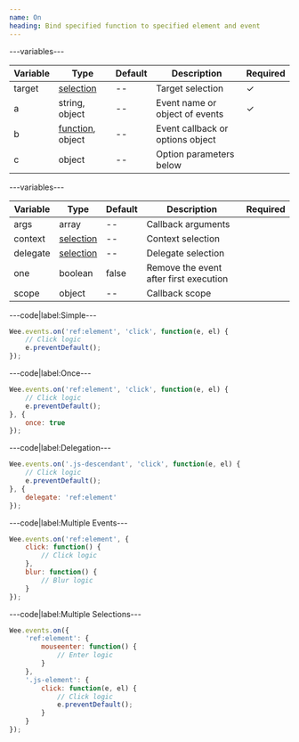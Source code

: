 ```yaml
---
name: On
heading: Bind specified function to specified element and event
---
```


---variables---

| Variable | Type | Default | Description | Required |
| -- | -- | -- | -- | -- |
| target | [selection](/script#selection) | -- | Target selection | ✓ |
| a | string, object | -- | Event name or object of events | ✓ |
| b | [function](/script/#functions), object | -- | Event callback or options object ||
| c | object | -- | Option parameters below ||

---variables---

| Variable | Type | Default | Description | Required |
| -- | -- | -- | -- | -- |
| args | array | -- | Callback arguments ||
| context | [selection](/script#selection) | -- | Context selection ||
| delegate | [selection](/script#selection) | -- | Delegate selection ||
| one | boolean | false | Remove the event after first execution ||
| scope | object | -- | Callback scope ||

---code|label:Simple---

```javascript
Wee.events.on('ref:element', 'click', function(e, el) {
	// Click logic
	e.preventDefault();
});
```

---code|label:Once---

```javascript
Wee.events.on('ref:element', 'click', function(e, el) {
	// Click logic
	e.preventDefault();
}, {
	once: true
});
```

---code|label:Delegation---

```javascript
Wee.events.on('.js-descendant', 'click', function(e, el) {
	// Click logic
	e.preventDefault();
}, {
	delegate: 'ref:element'
});
```

---code|label:Multiple Events---

```javascript
Wee.events.on('ref:element', {
	click: function() {
		// Click logic
	},
	blur: function() {
		// Blur logic
	}
});
```

---code|label:Multiple Selections---

```javascript
Wee.events.on({
	'ref:element': {
		mouseenter: function() {
			// Enter logic
		}
	},
	'.js-element': {
		click: function(e, el) {
			// Click logic
			e.preventDefault();
		}
	}
});
```